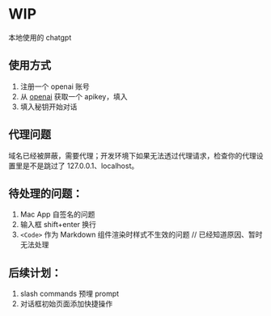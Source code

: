 # WIP

本地使用的 chatgpt

## 使用方式

1. 注册一个 openai 账号
2. 从 [openai](https://platform.openai.com/account/api-keys) 获取一个 apikey，填入
3. 填入秘钥开始对话

## 代理问题

域名已经被屏蔽，需要代理；开发环境下如果无法透过代理请求，检查你的代理设置里是不是跳过了 127.0.0.1、localhost。

## 待处理的问题：

1. Mac App 自签名的问题
2. 输入框 shift+enter 换行
3. `<Code>` 作为 Markdown 组件渲染时样式不生效的问题 // 已经知道原因、暂时无法处理

## 后续计划：

1. slash commands 预埋 prompt
2. 对话框初始页面添加快捷操作
